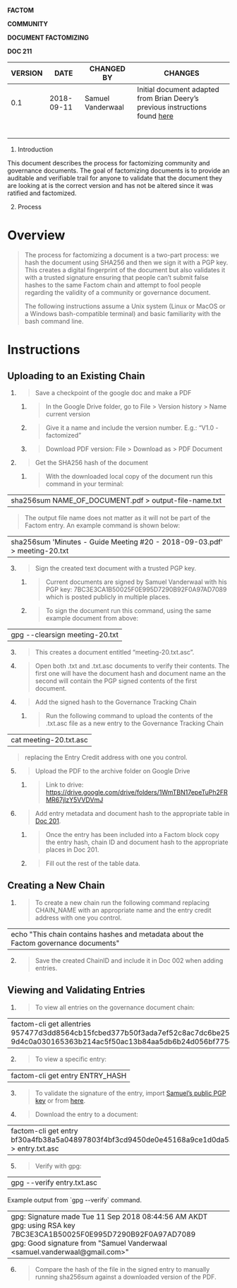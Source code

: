 **FACTOM**

**COMMUNITY**

**DOCUMENT FACTOMIZING**

**DOC 211**

| VERSION | DATE       | CHANGED BY        | CHANGES                                                                                                                                                                                      |
| ------- | ---------- | ----------------- | -------------------------------------------------------------------------------------------------------------------------------------------------------------------------------------------- |
| 0.1     | 2018-09-11 | Samuel Vanderwaal | Initial document adapted from Brian Deery’s previous instructions found [<span class="underline">here</span>](https://drive.google.com/open?id=1cJv1qt8trm5EyZPDs2DXLtfMb2j9skGFjOniWowmqQE) |
|         |            |                   |                                                                                                                                                                                              |
|         |            |                   |                                                                                                                                                                                              |
|         |            |                   |                                                                                                                                                                                              |
|         |            |                   |                                                                                                                                                                                              |
|         |            |                   |                                                                                                                                                                                              |
|         |            |                   |                                                                                                                                                                                              |

1.  Introduction

This document describes the process for factomizing community and
governance documents. The goal of factomizing documents is to provide an
auditable and verifiable trail for anyone to validate that the document
they are looking at is the correct version and has not be altered since
it was ratified and factomized.

2.  Process

# Overview

> The process for factomizing a document is a two-part process: we hash
> the document using SHA256 and then we sign it with a PGP key. This
> creates a digital fingerprint of the document but also validates it
> with a trusted signature ensuring that people can’t submit false
> hashes to the same Factom chain and attempt to fool people regarding
> the validity of a community or governance document.
> 
> The following instructions assume a Unix system (Linux or MacOS or a
> Windows bash-compatible terminal) and basic familiarity with the bash
> command line.

# Instructions

## Uploading to an Existing Chain

1.  > Save a checkpoint of the google doc and make a PDF
    
    1.  > In the Google Drive folder, go to File \> Version history \>
        > Name current version
    
    2.  > Give it a name and include the version number. E.g.: “V1.0 -
        > factomized”
    
    3.  > Download PDF version: File \> Download as \> PDF Document

2.  > Get the SHA256 hash of the document
    
    1.  > With the downloaded local copy of the document run this
        > command in your terminal:

|                                                          |
| -------------------------------------------------------- |
| sha256sum NAME\_OF\_DOCUMENT.pdf \> output-file-name.txt |

> The output file name does not matter as it will not be part of the
> Factom entry. An example command is shown below:

|                                                                             |
| --------------------------------------------------------------------------- |
| sha256sum 'Minutes - Guide Meeting \#20 - 2018-09-03.pdf' \> meeting-20.txt |

3.  > Sign the created text document with a trusted PGP key.
    
    1.  > Current documents are signed by Samuel Vanderwaal with his PGP
        > key: 7BC3E3CA1B50025F0E995D7290B92F0A97AD7089 which is posted
        > publicly in multiple places.
    
    2.  > To sign the document run this command, using the same example
        > document from above:

|                                |
| ------------------------------ |
| gpg --clearsign meeting-20.txt |

3.  > This creates a document entitled “meeting-20.txt.asc”.

4.  > Open both .txt and .txt.asc documents to verify their contents.
    > The first one will have the document hash and document name an the
    > second will contain the PGP signed contents of the first document.

<!-- end list -->

4.  > Add the signed hash to the Governance Tracking Chain
    
    1.  > Run the following command to upload the contents of the
        > .txt.asc file as a new entry to the Governance Tracking Chain

|                                                                                                                                                                       |
| --------------------------------------------------------------------------------------------------------------------------------------------------------------------- |
| cat meeting-20.txt.asc | factom-cli addentry -c 957477d3dd8564cb15fcbed377b50f3ada7ef52c8ac7dc6be25155121f96cda6 EC2N8fmeQQ5GJhM8Bd6xp2rsrfJLJVNBi4fHWM8ybTNYRg5Ei4rh |

> replacing the Entry Credit address with one you control.

5.  > Upload the PDF to the archive folder on Google Drive
    
    1.  > Link to drive:
        > [<span class="underline">https://drive.google.com/drive/folders/1WmTBN17epeTuPh2FRMR67jlzY5VVDVmJ</span>](https://drive.google.com/drive/folders/1WmTBN17epeTuPh2FRMR67jlzY5VVDVmJ)

6.  > Add entry metadata and document hash to the appropriate table in
    > [<span class="underline">Doc
    > 201</span>](https://docs.google.com/document/d/1gFguzGSbQ1l3xmE_nx3hq_hqd49KEvsOpGdty98Pyqo/edit?usp=sharing).
    
    1.  > Once the entry has been included into a Factom block copy the
        > entry hash, chain ID and document hash to the appropriate
        > places in Doc 201.
    
    2.  > Fill out the rest of the table data.

## Creating a New Chain

1.  > To create a new chain run the following command replacing
    > CHAIN\_NAME with an appropriate name and the entry credit address
    > with one you control.

|                                                                                                                                    |
| ---------------------------------------------------------------------------------------------------------------------------------- |
| echo "This chain contains hashes and metadata about the Factom governance documents" | factom-cli addchain -n "CHAIN\_NAME" EC2... |

2.  > Save the created ChainID and include it in Doc 002 when adding
    > entries.

## Viewing and Validating Entries

1.  > To view all entries on the governance document chain:

|                                                                                                                                                             |
| ----------------------------------------------------------------------------------------------------------------------------------------------------------- |
| factom-cli get allentries 957477d3dd8564cb15fcbed377b50f3ada7ef52c8ac7dc6be25155121f96cda6 9d4c0a030165363b214ac5f50ac13b84aa5db6b24d056bf775c61fa4fbb526d9 |

2.  > To view a specific entry:

|                                  |
| -------------------------------- |
| factom-cli get entry ENTRY\_HASH |

3.  > To validate the signature of the entry, import
    > [<span class="underline">Samuel’s public PGP
    > key</span>](https://pgp.mit.edu/pks/lookup?op=get&search=0x90B92F0A97AD7089)
    > or from
    > [<span class="underline">here</span>](https://factomize.com/forums/threads/samuel-vanderwaals-pgp-key.747/#post-4198).

4.  > Download the entry to a document:

|                                                                                                        |
| ------------------------------------------------------------------------------------------------------ |
| factom-cli get entry bf30a4fb38a5a04897803f4bf3cd9450de0e45168a9ce1d0da5a615737ac4a9c \> entry.txt.asc |

5.  > Verify with gpg:

|                            |
| -------------------------- |
| gpg --verify entry.txt.asc |

Example output from \`gpg --verify\` command.

<table>
<tbody>
<tr class="odd">
<td>gpg: Signature made Tue 11 Sep 2018 08:44:56 AM AKDT<br />
gpg: using RSA key 7BC3E3CA1B50025F0E995D7290B92F0A97AD7089<br />
gpg: Good signature from "Samuel Vanderwaal &lt;samuel.vanderwaal@gmail.com&gt;"</td>
</tr>
</tbody>
</table>

6.  > Compare the hash of the file in the signed entry to manually
    > running sha256sum against a downloaded version of the PDF.
